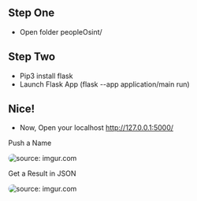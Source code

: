 ## Step One

- Open folder peopleOsint/

## Step Two
- Pip3 install flask
- Launch Flask App (flask --app application/main run)

## Nice!

- Now, Open your localhost http://127.0.0.1:5000/

Push a Name

<img style="border-radius:10px;" src="https://i.imgur.com/ytiv3gC.png" title="source: imgur.com" /></a>

Get a Result in JSON

<img style="border-radius:10px;" src="https://i.imgur.com/PMPR5pg.png" title="source: imgur.com" /></a>
